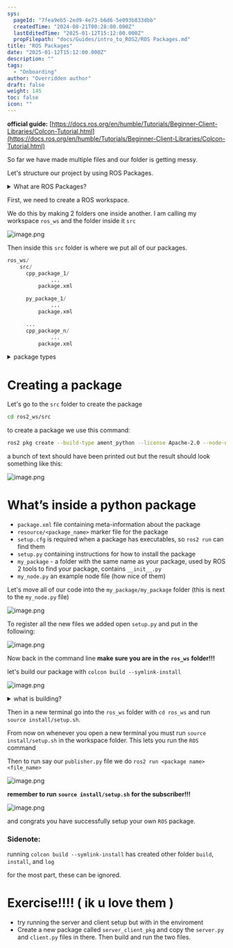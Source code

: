 ```yaml
---
sys:
  pageId: "7fea9eb5-2ed9-4e73-b6d6-5e093b833dbb"
  createdTime: "2024-08-21T00:28:00.000Z"
  lastEditedTime: "2025-01-12T15:12:00.000Z"
  propFilepath: "docs/Guides/intro_to_ROS2/ROS Packages.md"
title: "ROS Packages"
date: "2025-01-12T15:12:00.000Z"
description: ""
tags:
  - "Onboarding"
author: "Overridden author"
draft: false
weight: 145
toc: false
icon: ""
---
```


**official guide:** [https://docs.ros.org/en/humble/Tutorials/Beginner-Client-Libraries/Colcon-Tutorial.html](https://docs.ros.org/en/humble/Tutorials/Beginner-Client-Libraries/Colcon-Tutorial.html)

So far we have made multiple files and our folder is getting messy.

Let's structure our project by using ROS Packages.

<details>

<summary>What are ROS Packages?</summary>

ROS Packages are, as the name implies, packages of code that are highly sharable between ROS developers.

They consist of a folder, `package.xml` file, and source code

```python
      cpp_package_1/
		      ... imagine much code files here ..
          package.xml
```

</details>

First, we need to create a ROS workspace.

We do this by making 2 folders one inside another. I am calling my workspace `ros_ws` and the folder inside it `src`

![image.png](https://prod-files-secure.s3.us-west-2.amazonaws.com/d518164a-d88e-44d1-a4ee-3adb3bd8bce0/70706947-fd18-4537-a67b-e12946812d31/image.png?X-Amz-Algorithm=AWS4-HMAC-SHA256&X-Amz-Content-Sha256=UNSIGNED-PAYLOAD&X-Amz-Credential=ASIAZI2LB466XMRDDSLV%2F20250617%2Fus-west-2%2Fs3%2Faws4_request&X-Amz-Date=20250617T070948Z&X-Amz-Expires=3600&X-Amz-Security-Token=IQoJb3JpZ2luX2VjEIf%2F%2F%2F%2F%2F%2F%2F%2F%2F%2FwEaCXVzLXdlc3QtMiJHMEUCIQCtv6tKxmlwNE2wP3JbM3o%2FWXeDPuh2f4bTAn1zL9MvPAIgVB9KuKInTB3vyLVCIJe8GciFo%2BQ1uFUx7fzcwQZvl5sq%2FwMIcBAAGgw2Mzc0MjMxODM4MDUiDIy%2FHwVaH8U%2F7SERGSrcA8j7etdjMUlMq5DPhYfai5rCUnhUkFy5ysIMKhA%2BEIqq%2FTOHeatNTn6UrF9DFODjY7WoDQUvshQil8EDj%2FdxTL0%2BkNnNGgaWgWSrLkRhLa%2FEFP3YaFjHTOZXC2IodFo3NwujBBk03zdEbNuwi%2FFdXE0pqIZLcQ65ZZIv0LVGzB0puwvIKZnC6bNtJ%2BXWRgDzPBKc08otvw70by%2FobROQN5wN5i2utekLxN05lO3OYFOuXsmXB3IImLlp1IHKBRBhQoAgxjtv6OH4sTBU3zPJkG%2FuVp3GhGyBbzKUlf5lHCvKbSZ6SwVbxbFXo258zmkqs2GBQ%2BGyIkeNa776uChKque9l5Z0FQiYmEezejh6MpCrMJvBjyCTjlof5Ueezt8qB%2BET2dkZTvzEl9aGZ%2FeqNx27CwUlj8NYusjlqmFM8eDSHaUwR4hi4gq2BPEgt0r0kJVKSn2iIl6%2Bj1pIg0ZmBk8hOdsa4Ej50viroiZyULBfQSOwzG1CLmEy0%2FqQMQqyCbLf7rjzAEw5bxly%2Ff6%2BWvlznCRJcx0UltLv1lQZ9p9xY5cvbTzyZNTm%2F10ikRVqC3bXzmq0L%2FCf%2BKR%2F3DmERsq3d1zGYfHjVp8WHp7KlPS4aU56%2FODseYZ0CTn%2FMM6TxMIGOqUBuv8BjClBjsfuC0RoRtvX7k8%2FpvNa3B%2BezqCCKlB%2BnsDTv6gKgIXNNb6W31eFsnuOAlgHiHYNN2bv4BM7UiKx9J3VxDAY9E%2FgQ2Kz7F%2FOL91cWQQtFPD2bg7DJekJQ%2Fuk7nM8ECBuQ7KErz%2BciHhWZWcZBYzZnnqF7aRjqf6JMVoUogbQwgbSmVa2HVnHYPn8y4F45F12q2P9cW5iue4FrWUgYRUJ&X-Amz-Signature=78831e0e388da85ceea202a63a2c702508f6997a37c15d5b17ff633fb3c94516&X-Amz-SignedHeaders=host&x-amz-checksum-mode=ENABLED&x-id=GetObject)

Then inside this `src` folder is where we put all of our packages.

```python
ros_ws/
    src/
      cpp_package_1/
		      ...
          package.xml

      py_package_1/
		      ...
          package.xml

      ...
      cpp_package_n/
		      ...
          package.xml

```

<details>

<summary>package types</summary>

packages can be either `C++` or python.

the intern file structure is different for each but for this guide we will stick to creating python packages

</details>

# Creating a package

Let's go to the `src` folder to create the package

```bash
cd ros2_ws/src
```

to create a package we use this command:

```bash
ros2 pkg create --build-type ament_python --license Apache-2.0 --node-name my_node my_package
```

a bunch of text should have been printed out but the result should look something like this:

![image.png](https://prod-files-secure.s3.us-west-2.amazonaws.com/d518164a-d88e-44d1-a4ee-3adb3bd8bce0/e6cf1e3f-8512-4a3e-b131-079f800bf3e8/image.png?X-Amz-Algorithm=AWS4-HMAC-SHA256&X-Amz-Content-Sha256=UNSIGNED-PAYLOAD&X-Amz-Credential=ASIAZI2LB466XMRDDSLV%2F20250617%2Fus-west-2%2Fs3%2Faws4_request&X-Amz-Date=20250617T070948Z&X-Amz-Expires=3600&X-Amz-Security-Token=IQoJb3JpZ2luX2VjEIf%2F%2F%2F%2F%2F%2F%2F%2F%2F%2FwEaCXVzLXdlc3QtMiJHMEUCIQCtv6tKxmlwNE2wP3JbM3o%2FWXeDPuh2f4bTAn1zL9MvPAIgVB9KuKInTB3vyLVCIJe8GciFo%2BQ1uFUx7fzcwQZvl5sq%2FwMIcBAAGgw2Mzc0MjMxODM4MDUiDIy%2FHwVaH8U%2F7SERGSrcA8j7etdjMUlMq5DPhYfai5rCUnhUkFy5ysIMKhA%2BEIqq%2FTOHeatNTn6UrF9DFODjY7WoDQUvshQil8EDj%2FdxTL0%2BkNnNGgaWgWSrLkRhLa%2FEFP3YaFjHTOZXC2IodFo3NwujBBk03zdEbNuwi%2FFdXE0pqIZLcQ65ZZIv0LVGzB0puwvIKZnC6bNtJ%2BXWRgDzPBKc08otvw70by%2FobROQN5wN5i2utekLxN05lO3OYFOuXsmXB3IImLlp1IHKBRBhQoAgxjtv6OH4sTBU3zPJkG%2FuVp3GhGyBbzKUlf5lHCvKbSZ6SwVbxbFXo258zmkqs2GBQ%2BGyIkeNa776uChKque9l5Z0FQiYmEezejh6MpCrMJvBjyCTjlof5Ueezt8qB%2BET2dkZTvzEl9aGZ%2FeqNx27CwUlj8NYusjlqmFM8eDSHaUwR4hi4gq2BPEgt0r0kJVKSn2iIl6%2Bj1pIg0ZmBk8hOdsa4Ej50viroiZyULBfQSOwzG1CLmEy0%2FqQMQqyCbLf7rjzAEw5bxly%2Ff6%2BWvlznCRJcx0UltLv1lQZ9p9xY5cvbTzyZNTm%2F10ikRVqC3bXzmq0L%2FCf%2BKR%2F3DmERsq3d1zGYfHjVp8WHp7KlPS4aU56%2FODseYZ0CTn%2FMM6TxMIGOqUBuv8BjClBjsfuC0RoRtvX7k8%2FpvNa3B%2BezqCCKlB%2BnsDTv6gKgIXNNb6W31eFsnuOAlgHiHYNN2bv4BM7UiKx9J3VxDAY9E%2FgQ2Kz7F%2FOL91cWQQtFPD2bg7DJekJQ%2Fuk7nM8ECBuQ7KErz%2BciHhWZWcZBYzZnnqF7aRjqf6JMVoUogbQwgbSmVa2HVnHYPn8y4F45F12q2P9cW5iue4FrWUgYRUJ&X-Amz-Signature=6240b273b889068bcb29fba8d9b68dd1a61267054e03e4f34ec488bf310017ca&X-Amz-SignedHeaders=host&x-amz-checksum-mode=ENABLED&x-id=GetObject)

# What’s inside a python package

- `package.xml` file containing meta-information about the package
- `resource/<package_name>` marker file for the package
- `setup.cfg` is required when a package has executables, so `ros2 run` can find them
- `setup.py` containing instructions for how to install the package
- `my_package` - a folder with the same name as your package, used by ROS 2 tools to find your package, contains `__init__.py`
- `my_node.py` an example node file (how nice of them)

Let's move all of our code into the `my_package/my_package` folder (this is next to the `my_node.py` file)

![image.png](https://prod-files-secure.s3.us-west-2.amazonaws.com/d518164a-d88e-44d1-a4ee-3adb3bd8bce0/9ce58f11-0da9-4d3e-b86d-506a9685d378/image.png?X-Amz-Algorithm=AWS4-HMAC-SHA256&X-Amz-Content-Sha256=UNSIGNED-PAYLOAD&X-Amz-Credential=ASIAZI2LB466XMRDDSLV%2F20250617%2Fus-west-2%2Fs3%2Faws4_request&X-Amz-Date=20250617T070948Z&X-Amz-Expires=3600&X-Amz-Security-Token=IQoJb3JpZ2luX2VjEIf%2F%2F%2F%2F%2F%2F%2F%2F%2F%2FwEaCXVzLXdlc3QtMiJHMEUCIQCtv6tKxmlwNE2wP3JbM3o%2FWXeDPuh2f4bTAn1zL9MvPAIgVB9KuKInTB3vyLVCIJe8GciFo%2BQ1uFUx7fzcwQZvl5sq%2FwMIcBAAGgw2Mzc0MjMxODM4MDUiDIy%2FHwVaH8U%2F7SERGSrcA8j7etdjMUlMq5DPhYfai5rCUnhUkFy5ysIMKhA%2BEIqq%2FTOHeatNTn6UrF9DFODjY7WoDQUvshQil8EDj%2FdxTL0%2BkNnNGgaWgWSrLkRhLa%2FEFP3YaFjHTOZXC2IodFo3NwujBBk03zdEbNuwi%2FFdXE0pqIZLcQ65ZZIv0LVGzB0puwvIKZnC6bNtJ%2BXWRgDzPBKc08otvw70by%2FobROQN5wN5i2utekLxN05lO3OYFOuXsmXB3IImLlp1IHKBRBhQoAgxjtv6OH4sTBU3zPJkG%2FuVp3GhGyBbzKUlf5lHCvKbSZ6SwVbxbFXo258zmkqs2GBQ%2BGyIkeNa776uChKque9l5Z0FQiYmEezejh6MpCrMJvBjyCTjlof5Ueezt8qB%2BET2dkZTvzEl9aGZ%2FeqNx27CwUlj8NYusjlqmFM8eDSHaUwR4hi4gq2BPEgt0r0kJVKSn2iIl6%2Bj1pIg0ZmBk8hOdsa4Ej50viroiZyULBfQSOwzG1CLmEy0%2FqQMQqyCbLf7rjzAEw5bxly%2Ff6%2BWvlznCRJcx0UltLv1lQZ9p9xY5cvbTzyZNTm%2F10ikRVqC3bXzmq0L%2FCf%2BKR%2F3DmERsq3d1zGYfHjVp8WHp7KlPS4aU56%2FODseYZ0CTn%2FMM6TxMIGOqUBuv8BjClBjsfuC0RoRtvX7k8%2FpvNa3B%2BezqCCKlB%2BnsDTv6gKgIXNNb6W31eFsnuOAlgHiHYNN2bv4BM7UiKx9J3VxDAY9E%2FgQ2Kz7F%2FOL91cWQQtFPD2bg7DJekJQ%2Fuk7nM8ECBuQ7KErz%2BciHhWZWcZBYzZnnqF7aRjqf6JMVoUogbQwgbSmVa2HVnHYPn8y4F45F12q2P9cW5iue4FrWUgYRUJ&X-Amz-Signature=3b103294ff9605f5eff75ce8fa8d7be33539bc7895b9a3d8ef293bddecbca476&X-Amz-SignedHeaders=host&x-amz-checksum-mode=ENABLED&x-id=GetObject)

To register all the new files we added open `setup.py` and put in the following:

![image.png](https://prod-files-secure.s3.us-west-2.amazonaws.com/d518164a-d88e-44d1-a4ee-3adb3bd8bce0/1cd7c262-4cae-4496-9d75-c178537d24a2/image.png?X-Amz-Algorithm=AWS4-HMAC-SHA256&X-Amz-Content-Sha256=UNSIGNED-PAYLOAD&X-Amz-Credential=ASIAZI2LB466XMRDDSLV%2F20250617%2Fus-west-2%2Fs3%2Faws4_request&X-Amz-Date=20250617T070948Z&X-Amz-Expires=3600&X-Amz-Security-Token=IQoJb3JpZ2luX2VjEIf%2F%2F%2F%2F%2F%2F%2F%2F%2F%2FwEaCXVzLXdlc3QtMiJHMEUCIQCtv6tKxmlwNE2wP3JbM3o%2FWXeDPuh2f4bTAn1zL9MvPAIgVB9KuKInTB3vyLVCIJe8GciFo%2BQ1uFUx7fzcwQZvl5sq%2FwMIcBAAGgw2Mzc0MjMxODM4MDUiDIy%2FHwVaH8U%2F7SERGSrcA8j7etdjMUlMq5DPhYfai5rCUnhUkFy5ysIMKhA%2BEIqq%2FTOHeatNTn6UrF9DFODjY7WoDQUvshQil8EDj%2FdxTL0%2BkNnNGgaWgWSrLkRhLa%2FEFP3YaFjHTOZXC2IodFo3NwujBBk03zdEbNuwi%2FFdXE0pqIZLcQ65ZZIv0LVGzB0puwvIKZnC6bNtJ%2BXWRgDzPBKc08otvw70by%2FobROQN5wN5i2utekLxN05lO3OYFOuXsmXB3IImLlp1IHKBRBhQoAgxjtv6OH4sTBU3zPJkG%2FuVp3GhGyBbzKUlf5lHCvKbSZ6SwVbxbFXo258zmkqs2GBQ%2BGyIkeNa776uChKque9l5Z0FQiYmEezejh6MpCrMJvBjyCTjlof5Ueezt8qB%2BET2dkZTvzEl9aGZ%2FeqNx27CwUlj8NYusjlqmFM8eDSHaUwR4hi4gq2BPEgt0r0kJVKSn2iIl6%2Bj1pIg0ZmBk8hOdsa4Ej50viroiZyULBfQSOwzG1CLmEy0%2FqQMQqyCbLf7rjzAEw5bxly%2Ff6%2BWvlznCRJcx0UltLv1lQZ9p9xY5cvbTzyZNTm%2F10ikRVqC3bXzmq0L%2FCf%2BKR%2F3DmERsq3d1zGYfHjVp8WHp7KlPS4aU56%2FODseYZ0CTn%2FMM6TxMIGOqUBuv8BjClBjsfuC0RoRtvX7k8%2FpvNa3B%2BezqCCKlB%2BnsDTv6gKgIXNNb6W31eFsnuOAlgHiHYNN2bv4BM7UiKx9J3VxDAY9E%2FgQ2Kz7F%2FOL91cWQQtFPD2bg7DJekJQ%2Fuk7nM8ECBuQ7KErz%2BciHhWZWcZBYzZnnqF7aRjqf6JMVoUogbQwgbSmVa2HVnHYPn8y4F45F12q2P9cW5iue4FrWUgYRUJ&X-Amz-Signature=0b4bab0a1bee4d5cc69387c0963165fbb7a87949169ff857919617647b79c60c&X-Amz-SignedHeaders=host&x-amz-checksum-mode=ENABLED&x-id=GetObject)

Now back in the command line **make sure you are in the** **`ros_ws`** **folder!!!**

let's build our package with `colcon build --symlink-install`

![image.png](https://prod-files-secure.s3.us-west-2.amazonaws.com/d518164a-d88e-44d1-a4ee-3adb3bd8bce0/2f2a0d27-b173-48fd-b189-5f5c0ce65619/image.png?X-Amz-Algorithm=AWS4-HMAC-SHA256&X-Amz-Content-Sha256=UNSIGNED-PAYLOAD&X-Amz-Credential=ASIAZI2LB466XMRDDSLV%2F20250617%2Fus-west-2%2Fs3%2Faws4_request&X-Amz-Date=20250617T070948Z&X-Amz-Expires=3600&X-Amz-Security-Token=IQoJb3JpZ2luX2VjEIf%2F%2F%2F%2F%2F%2F%2F%2F%2F%2FwEaCXVzLXdlc3QtMiJHMEUCIQCtv6tKxmlwNE2wP3JbM3o%2FWXeDPuh2f4bTAn1zL9MvPAIgVB9KuKInTB3vyLVCIJe8GciFo%2BQ1uFUx7fzcwQZvl5sq%2FwMIcBAAGgw2Mzc0MjMxODM4MDUiDIy%2FHwVaH8U%2F7SERGSrcA8j7etdjMUlMq5DPhYfai5rCUnhUkFy5ysIMKhA%2BEIqq%2FTOHeatNTn6UrF9DFODjY7WoDQUvshQil8EDj%2FdxTL0%2BkNnNGgaWgWSrLkRhLa%2FEFP3YaFjHTOZXC2IodFo3NwujBBk03zdEbNuwi%2FFdXE0pqIZLcQ65ZZIv0LVGzB0puwvIKZnC6bNtJ%2BXWRgDzPBKc08otvw70by%2FobROQN5wN5i2utekLxN05lO3OYFOuXsmXB3IImLlp1IHKBRBhQoAgxjtv6OH4sTBU3zPJkG%2FuVp3GhGyBbzKUlf5lHCvKbSZ6SwVbxbFXo258zmkqs2GBQ%2BGyIkeNa776uChKque9l5Z0FQiYmEezejh6MpCrMJvBjyCTjlof5Ueezt8qB%2BET2dkZTvzEl9aGZ%2FeqNx27CwUlj8NYusjlqmFM8eDSHaUwR4hi4gq2BPEgt0r0kJVKSn2iIl6%2Bj1pIg0ZmBk8hOdsa4Ej50viroiZyULBfQSOwzG1CLmEy0%2FqQMQqyCbLf7rjzAEw5bxly%2Ff6%2BWvlznCRJcx0UltLv1lQZ9p9xY5cvbTzyZNTm%2F10ikRVqC3bXzmq0L%2FCf%2BKR%2F3DmERsq3d1zGYfHjVp8WHp7KlPS4aU56%2FODseYZ0CTn%2FMM6TxMIGOqUBuv8BjClBjsfuC0RoRtvX7k8%2FpvNa3B%2BezqCCKlB%2BnsDTv6gKgIXNNb6W31eFsnuOAlgHiHYNN2bv4BM7UiKx9J3VxDAY9E%2FgQ2Kz7F%2FOL91cWQQtFPD2bg7DJekJQ%2Fuk7nM8ECBuQ7KErz%2BciHhWZWcZBYzZnnqF7aRjqf6JMVoUogbQwgbSmVa2HVnHYPn8y4F45F12q2P9cW5iue4FrWUgYRUJ&X-Amz-Signature=20743b7e32444df105530ab428c013734f43f46ec97c34cbc69b3ea4bad765db&X-Amz-SignedHeaders=host&x-amz-checksum-mode=ENABLED&x-id=GetObject)

<details>

<summary>what is building?</summary>

if you are a CS major at Rose-Hulman you will learn the answer to this in CSSE132

but TLDR; is it combines all the code files into one program that can be run easily 

</details>

Then in a new terminal go into the `ros_ws` folder with `cd ros_ws` and run `source install/setup.sh`. 

From now on whenever you open a new terminal you must run `source install/setup.sh` in the workspace folder. This lets you run the `ROS` command

Then to run say our `publisher.py` file we do `ros2 run <package name> <file_name>`

![image.png](https://prod-files-secure.s3.us-west-2.amazonaws.com/d518164a-d88e-44d1-a4ee-3adb3bd8bce0/4f4b1219-3a44-4632-aa0a-ce3471699f59/image.png?X-Amz-Algorithm=AWS4-HMAC-SHA256&X-Amz-Content-Sha256=UNSIGNED-PAYLOAD&X-Amz-Credential=ASIAZI2LB466XMRDDSLV%2F20250617%2Fus-west-2%2Fs3%2Faws4_request&X-Amz-Date=20250617T070949Z&X-Amz-Expires=3600&X-Amz-Security-Token=IQoJb3JpZ2luX2VjEIf%2F%2F%2F%2F%2F%2F%2F%2F%2F%2FwEaCXVzLXdlc3QtMiJHMEUCIQCtv6tKxmlwNE2wP3JbM3o%2FWXeDPuh2f4bTAn1zL9MvPAIgVB9KuKInTB3vyLVCIJe8GciFo%2BQ1uFUx7fzcwQZvl5sq%2FwMIcBAAGgw2Mzc0MjMxODM4MDUiDIy%2FHwVaH8U%2F7SERGSrcA8j7etdjMUlMq5DPhYfai5rCUnhUkFy5ysIMKhA%2BEIqq%2FTOHeatNTn6UrF9DFODjY7WoDQUvshQil8EDj%2FdxTL0%2BkNnNGgaWgWSrLkRhLa%2FEFP3YaFjHTOZXC2IodFo3NwujBBk03zdEbNuwi%2FFdXE0pqIZLcQ65ZZIv0LVGzB0puwvIKZnC6bNtJ%2BXWRgDzPBKc08otvw70by%2FobROQN5wN5i2utekLxN05lO3OYFOuXsmXB3IImLlp1IHKBRBhQoAgxjtv6OH4sTBU3zPJkG%2FuVp3GhGyBbzKUlf5lHCvKbSZ6SwVbxbFXo258zmkqs2GBQ%2BGyIkeNa776uChKque9l5Z0FQiYmEezejh6MpCrMJvBjyCTjlof5Ueezt8qB%2BET2dkZTvzEl9aGZ%2FeqNx27CwUlj8NYusjlqmFM8eDSHaUwR4hi4gq2BPEgt0r0kJVKSn2iIl6%2Bj1pIg0ZmBk8hOdsa4Ej50viroiZyULBfQSOwzG1CLmEy0%2FqQMQqyCbLf7rjzAEw5bxly%2Ff6%2BWvlznCRJcx0UltLv1lQZ9p9xY5cvbTzyZNTm%2F10ikRVqC3bXzmq0L%2FCf%2BKR%2F3DmERsq3d1zGYfHjVp8WHp7KlPS4aU56%2FODseYZ0CTn%2FMM6TxMIGOqUBuv8BjClBjsfuC0RoRtvX7k8%2FpvNa3B%2BezqCCKlB%2BnsDTv6gKgIXNNb6W31eFsnuOAlgHiHYNN2bv4BM7UiKx9J3VxDAY9E%2FgQ2Kz7F%2FOL91cWQQtFPD2bg7DJekJQ%2Fuk7nM8ECBuQ7KErz%2BciHhWZWcZBYzZnnqF7aRjqf6JMVoUogbQwgbSmVa2HVnHYPn8y4F45F12q2P9cW5iue4FrWUgYRUJ&X-Amz-Signature=0070ffe61211caa5c4d30f99385432c0b1a1c37a8799c79f4255a2523d0edf63&X-Amz-SignedHeaders=host&x-amz-checksum-mode=ENABLED&x-id=GetObject)

**remember to run** **`source install/setup.sh`** **for the subscriber!!!**

![image.png](https://prod-files-secure.s3.us-west-2.amazonaws.com/d518164a-d88e-44d1-a4ee-3adb3bd8bce0/02121119-dad4-49ec-8356-c956108b4243/image.png?X-Amz-Algorithm=AWS4-HMAC-SHA256&X-Amz-Content-Sha256=UNSIGNED-PAYLOAD&X-Amz-Credential=ASIAZI2LB466XMRDDSLV%2F20250617%2Fus-west-2%2Fs3%2Faws4_request&X-Amz-Date=20250617T070949Z&X-Amz-Expires=3600&X-Amz-Security-Token=IQoJb3JpZ2luX2VjEIf%2F%2F%2F%2F%2F%2F%2F%2F%2F%2FwEaCXVzLXdlc3QtMiJHMEUCIQCtv6tKxmlwNE2wP3JbM3o%2FWXeDPuh2f4bTAn1zL9MvPAIgVB9KuKInTB3vyLVCIJe8GciFo%2BQ1uFUx7fzcwQZvl5sq%2FwMIcBAAGgw2Mzc0MjMxODM4MDUiDIy%2FHwVaH8U%2F7SERGSrcA8j7etdjMUlMq5DPhYfai5rCUnhUkFy5ysIMKhA%2BEIqq%2FTOHeatNTn6UrF9DFODjY7WoDQUvshQil8EDj%2FdxTL0%2BkNnNGgaWgWSrLkRhLa%2FEFP3YaFjHTOZXC2IodFo3NwujBBk03zdEbNuwi%2FFdXE0pqIZLcQ65ZZIv0LVGzB0puwvIKZnC6bNtJ%2BXWRgDzPBKc08otvw70by%2FobROQN5wN5i2utekLxN05lO3OYFOuXsmXB3IImLlp1IHKBRBhQoAgxjtv6OH4sTBU3zPJkG%2FuVp3GhGyBbzKUlf5lHCvKbSZ6SwVbxbFXo258zmkqs2GBQ%2BGyIkeNa776uChKque9l5Z0FQiYmEezejh6MpCrMJvBjyCTjlof5Ueezt8qB%2BET2dkZTvzEl9aGZ%2FeqNx27CwUlj8NYusjlqmFM8eDSHaUwR4hi4gq2BPEgt0r0kJVKSn2iIl6%2Bj1pIg0ZmBk8hOdsa4Ej50viroiZyULBfQSOwzG1CLmEy0%2FqQMQqyCbLf7rjzAEw5bxly%2Ff6%2BWvlznCRJcx0UltLv1lQZ9p9xY5cvbTzyZNTm%2F10ikRVqC3bXzmq0L%2FCf%2BKR%2F3DmERsq3d1zGYfHjVp8WHp7KlPS4aU56%2FODseYZ0CTn%2FMM6TxMIGOqUBuv8BjClBjsfuC0RoRtvX7k8%2FpvNa3B%2BezqCCKlB%2BnsDTv6gKgIXNNb6W31eFsnuOAlgHiHYNN2bv4BM7UiKx9J3VxDAY9E%2FgQ2Kz7F%2FOL91cWQQtFPD2bg7DJekJQ%2Fuk7nM8ECBuQ7KErz%2BciHhWZWcZBYzZnnqF7aRjqf6JMVoUogbQwgbSmVa2HVnHYPn8y4F45F12q2P9cW5iue4FrWUgYRUJ&X-Amz-Signature=73449b77da141a59fe1785aad0d573219dee1b3fbe75438f442c62182e63b391&X-Amz-SignedHeaders=host&x-amz-checksum-mode=ENABLED&x-id=GetObject)

and congrats you have successfully setup your own `ROS` package.

### Sidenote:

running `colcon build --symlink-install` has created other folder `build`, `install`, and `log`

for the most part, these can be ignored.

# Exercise!!!! ( ik u love them )

- try running the server and client setup but with in the enviroment
- Create a new package called `server_client_pkg` and copy the `server.py` and `client.py` files in there. Then build and run the two files.
